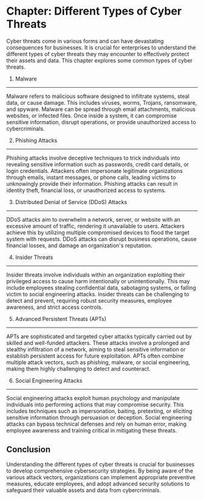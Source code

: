 Chapter: Different Types of Cyber Threats
=========================================

Cyber threats come in various forms and can have devastating consequences for businesses. It is crucial for enterprises to understand the different types of cyber threats they may encounter to effectively protect their assets and data. This chapter explores some common types of cyber threats.

1. Malware
----------

Malware refers to malicious software designed to infiltrate systems, steal data, or cause damage. This includes viruses, worms, Trojans, ransomware, and spyware. Malware can be spread through email attachments, malicious websites, or infected files. Once inside a system, it can compromise sensitive information, disrupt operations, or provide unauthorized access to cybercriminals.

2. Phishing Attacks
-------------------

Phishing attacks involve deceptive techniques to trick individuals into revealing sensitive information such as passwords, credit card details, or login credentials. Attackers often impersonate legitimate organizations through emails, instant messages, or phone calls, leading victims to unknowingly provide their information. Phishing attacks can result in identity theft, financial loss, or unauthorized access to systems.

3. Distributed Denial of Service (DDoS) Attacks
-----------------------------------------------

DDoS attacks aim to overwhelm a network, server, or website with an excessive amount of traffic, rendering it unavailable to users. Attackers achieve this by utilizing multiple compromised devices to flood the target system with requests. DDoS attacks can disrupt business operations, cause financial losses, and damage an organization's reputation.

4. Insider Threats
------------------

Insider threats involve individuals within an organization exploiting their privileged access to cause harm intentionally or unintentionally. This may include employees stealing confidential data, sabotaging systems, or falling victim to social engineering attacks. Insider threats can be challenging to detect and prevent, requiring robust security measures, employee awareness, and strict access controls.

5. Advanced Persistent Threats (APTs)
-------------------------------------

APTs are sophisticated and targeted cyber attacks typically carried out by skilled and well-funded attackers. These attacks involve a prolonged and stealthy infiltration of a network, aiming to steal sensitive information or establish persistent access for future exploitation. APTs often combine multiple attack vectors, such as phishing, malware, or social engineering, making them highly challenging to detect and counteract.

6. Social Engineering Attacks
-----------------------------

Social engineering attacks exploit human psychology and manipulate individuals into performing actions that may compromise security. This includes techniques such as impersonation, baiting, pretexting, or eliciting sensitive information through persuasion or deception. Social engineering attacks can bypass technical defenses and rely on human error, making employee awareness and training critical in mitigating these threats.

Conclusion
----------

Understanding the different types of cyber threats is crucial for businesses to develop comprehensive cybersecurity strategies. By being aware of the various attack vectors, organizations can implement appropriate preventive measures, educate employees, and adopt advanced security solutions to safeguard their valuable assets and data from cybercriminals.
